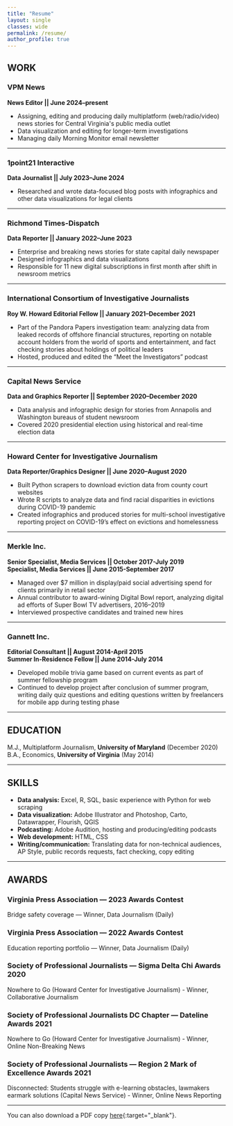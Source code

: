 ```yaml
---
title: "Resume"
layout: single
classes: wide
permalink: /resume/
author_profile: true
---
```


## WORK

### VPM News

__News Editor \|\| June 2024–present__

* Assigning, editing and producing daily multiplatform (web/radio/video) news stories for Central Virginia's public media outlet
* Data visualization and editing for longer-term investigations
* Managing daily Morning Monitor email newsletter

***

### 1point21 Interactive

__Data Journalist \|\| July 2023–June 2024__

* Researched and wrote data-focused blog posts with infographics and other data visualizations for legal clients

***

### Richmond Times-Dispatch

__Data Reporter \|\| January 2022–June 2023__

* Enterprise and breaking news stories for state capital daily newspaper
* Designed infographics and data visualizations
* Responsible for 11 new digital subscriptions in first month after shift in newsroom metrics

***

### International Consortium of Investigative Journalists

__Roy W. Howard Editorial Fellow \|\| January 2021–December 2021__

* Part of the Pandora Papers investigation team: analyzing data from leaked records of offshore financial structures, reporting on notable account holders from the world of sports and entertainment, and fact checking stories about holdings of political leaders
* Hosted, produced and edited the “Meet the Investigators” podcast

***

### Capital News Service

__Data and Graphics Reporter \|\| September 2020–December 2020__

* Data analysis and infographic design for stories from Annapolis and Washington bureaus of student newsroom
* Covered 2020 presidential election using historical and real-time election data

***

### Howard Center for Investigative Journalism

__Data Reporter/Graphics Designer \|\| June 2020–August 2020__

* Built Python scrapers to download eviction data from county court websites
* Wrote R scripts to analyze data and find racial disparities in evictions during COVID-19 pandemic
* Created infographics and produced stories for multi-school investigative reporting project on COVID-19’s effect on evictions and homelessness

***

### Merkle Inc.

__Senior Specialist, Media Services \|\| October 2017-July 2019__  
__Specialist, Media Services \|\| June 2015-September 2017__

* Managed over $7 million in display/paid social advertising spend for clients primarily in retail sector
* Annual contributor to award-wining Digital Bowl report, analyzing digital ad efforts of Super Bowl TV advertisers, 2016–2019
* Interviewed prospective candidates and trained new hires

***

### Gannett Inc.

__Editorial Consultant \|\| August 2014-April 2015__  
__Summer In-Residence Fellow \|\| June 2014-July 2014__

* Developed mobile trivia game based on current events as part of summer fellowship program
* Continued to develop project after conclusion of summer program, writing daily quiz questions and editing questions written by freelancers for mobile app during testing phase

***

## EDUCATION

M.J., Multiplatform Journalism, __University of Maryland__ (December 2020)  
B.A., Economics, __University of Virginia__ (May 2014)

***

## SKILLS

* __Data analysis:__ Excel, R, SQL, basic experience with Python for web scraping
* __Data visualization:__ Adobe Illustrator and Photoshop, Carto, Datawrapper, Flourish, QGIS
* __Podcasting:__ Adobe Audition, hosting and producing/editing podcasts
* __Web development:__ HTML, CSS
* __Writing/communication:__ Translating data for non-technical audiences, AP Style, public records requests, fact checking, copy editing

***

## AWARDS

### Virginia Press Association — 2023 Awards Contest
Bridge safety coverage — Winner, Data Journalism (Daily)

### Virginia Press Association — 2022 Awards Contest
Education reporting portfolio — Winner, Data Journalism (Daily)

### Society of Professional Journalists — Sigma Delta Chi Awards 2020
Nowhere to Go (Howard Center for Investigative Journalism) - Winner, Collaborative Journalism

### Society of Professional Journalists DC Chapter — Dateline Awards 2021
Nowhere to Go (Howard Center for Investigative Journalism) - Winner, Online Non-Breaking News

### Society of Professional Journalists — Region 2 Mark of Excellence Awards 2021
Disconnected: Students struggle with e-learning obstacles, lawmakers earmark solutions (Capital News Service) - Winner, Online News Reporting

***

You can also download a PDF copy [here](/assets/docs/pdf/sean-mcgoey-resume.pdf){:target="_blank"}.